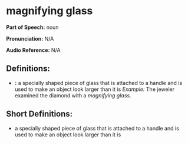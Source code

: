 # magnifying glass

**Part of Speech:** noun

**Pronunciation:** N/A

**Audio Reference:** N/A

## Definitions:
- **:** a specially shaped piece of glass that is attached to a handle and is used to make an object look larger than it is 
  *Example:* The jeweler examined the diamond with a *magnifying glass*.

## Short Definitions:
- a specially shaped piece of glass that is attached to a handle and is used to make an object look larger than it is
